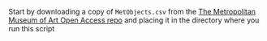 Start by downloading a copy of `MetObjects.csv` from the [The Metropolitan Museum of Art Open Access repo](https://github.com/metmuseum/openaccess) and placing it in the directory where you run this script
